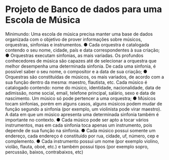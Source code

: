 # Projeto de Banco de dados para uma Escola de Música

Minimundo: Uma escola de música precisa manter uma base de dados organizada com o objetivo
de prover informações sobre músicos, orquestras, sinfonias e instrumentos.
● Cada orquestra é catalogada contendo o seu nome, cidade, país e data
correspondentes à sua criação;
● Orquestras executam sinfonias, as mais variadas. Os profundos conhecedores
de música são capazes até de selecionar a orquestra que melhor desempenha uma
determinada sinfonia. De cada uma sinfonia, é possível saber o seu nome, o
compositor e a data de sua criação;
● Orquestras são constituídas de músicos, os mais variados, de acordo com a
sua função dentro da mesma: maestro, flautista, etc. Cada músico é catalogado
contendo: nome do músico, identidade, nacionalidade, data de adimissão, nome social,
email, telefone principal, salário, sexo e data de nascimento. Um
músico só pode pertencer a uma orquestra;
● Músicos tocam sinfonias, porém em alguns casos, alguns músicos podem
mudar de função segundo a sinfonia (por exemplo, um violinista pode virar maestro).
A data em que um músico apresenta uma determinada sinfonia também é importante
no contexto.
● Cada músico pode ser apto a tocar vários instrumentos, mas em cada sinfonia
toca apenas um instrumento, pois depende de sua função na sinfonia.
● Cada músico possui somente um endereço, cada endereço é constituído por rua,
cidade, uf, número, cep e complemento.
● Cada instrumento possui um nome (por exemplo violino, violão, flauta, oboé, etc.) e
também possui tipos (por exemplo sopro, percussão, baixos, contrabaixos, etc)
